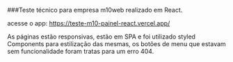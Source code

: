 ###Teste técnico para empresa m10web realizado em React.

acesse o app: https://teste-m10-painel-react.vercel.app/

As páginas estão responsivas, estão em SPA e foi utilizado styled Components para estilização das mesmas, os botões de menu que estavam sem funcionalidade foram tratas para um erro 404.
